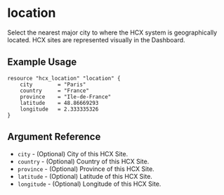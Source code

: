 # location

Select the nearest major city to where the HCX system is geographically located. HCX sites are represented visually in the Dashboard.


## Example Usage

```hcl
resource "hcx_location" "location" {
    city        = "Paris"
    country     = "France"
    province    = "Ile-de-France"
    latitude    = 48.86669293
    longitude   = 2.333335326
}

```

## Argument Reference

* `city` - (Optional) City of this HCX Site.
* `country` - (Optional) Country of this HCX Site.
* `province` - (Optional) Province of this HCX Site.
* `latitude` - (Optional) Latitude of this HCX Site.
* `longitude` - (Optional) Longitude of this HCX Site.

